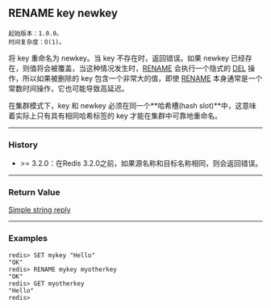 ## RENAME key newkey

    起始版本：1.0.0。
    时间复杂度：O(1)。

将 key 重命名为 newkey。当 key 不存在时，返回错误。如果 newkey 已经存在，则值将会被覆盖，当这种情况发生时，[RENAME](RENAME.md) 会执行一个隐式的 [DEL](DEL.md) 操作，所以如果被删除的 key 包含一个非常大的值，即使 [RENAME](RENAME.md) 本身通常是一个常数时间操作，它也可能导致高延迟。

在集群模式下，key 和 newkey 必须在同一个**哈希槽(hash slot)**中，这意味着实际上只有具有相同哈希标签的 key 才能在集群中可靠地重命名。

---

### History

- &gt;= 3.2.0：在Redis 3.2.0之前，如果源名称和目标名称相同，则会返回错误。

---

### Return Value

[Simple string reply](../topics/protocol.md#resp-simple-strings)

---

### Examples

```
redis> SET mykey "Hello"
"OK"
redis> RENAME mykey myotherkey
"OK"
redis> GET myotherkey
"Hello"
redis> 
```